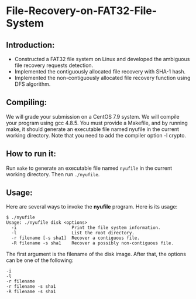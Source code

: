 # File-Recovery-on-FAT32-File-System


## Introduction:

- Constructed a FAT32 file system on Linux and developed the ambiguous file recovery requests detection.
- Implemented the contiguously allocated file recovery with SHA-1 hash.
- Implemented the non-contiguously allocated file recovery function using DFS algorithm.

## Compiling:

We will grade your submission on a CentOS 7.9 system. We will compile your program using gcc 4.8.5. You must provide a Makefile, and by running make, it should generate an executable file named nyufile in the current working directory. Note that you need to add the compiler option -l crypto.

## How to run it:

Run `make` to generate an executable file named `nyufile` in the current working directory. Then run `./nyufile`.

## Usage:

Here are several ways to invoke the **nyufile** program. Here is its usage:

```
$ ./nyufile
Usage: ./nyufile disk <options>
  -i                     Print the file system information.
  -l                     List the root directory.
  -r filename [-s sha1]  Recover a contiguous file.
  -R filename -s sha1    Recover a possibly non-contiguous file.
```

The first argument is the filename of the disk image. After that, the options can be one of the following:

```
-i
-l
-r filename
-r filename -s sha1
-R filename -s sha1
```
